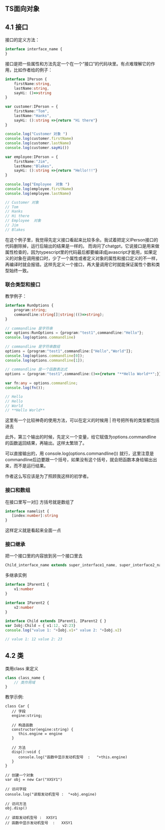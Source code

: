 ## TS面向对象
## 4.1 接口

接口的定义方法：
```typescript
interface interface_name { 
}
```


接口是把一些属性和方法先定一个在一个“接口”的代码块里。有点难理解它的作用，比如作者给的例子：
```typescript
interface IPerson { 
    firstName:string, 
    lastName:string, 
    sayHi: ()=>string 
} 
 
var customer:IPerson = { 
    firstName:"Tom",
    lastName:"Hanks", 
    sayHi: ():string =>{return "Hi there"} 
} 
 
console.log("Customer 对象 ") 
console.log(customer.firstName) 
console.log(customer.lastName) 
console.log(customer.sayHi())  
 
var employee:IPerson = { 
    firstName:"Jim",
    lastName:"Blakes", 
    sayHi: ():string =>{return "Hello!!!"} 
} 
 
console.log("Employee  对象 ") 
console.log(employee.firstName) 
console.log(employee.lastName)

// Customer 对象
// Tom
// Hanks
// Hi there
// Employee  对象
// Jim
// Blakes
```
在这个例子里，我觉得先定义接口看起来比较多余。我试着把定义IPerson接口的代码删除掉，运行后输出的结果是一样的。
而询问了chatgpt，它说接口是用来做属性检查的，因为typescript里的代码最后都要编译成javascript才能用，如果定义的对象在调用接口时，少了一个属性或者定义对象的属性和接口定义的不一样，再编译时就会报错。这样先定义一个接口，再大量调用它时就能保证属性个数和类型始终一致。

### 联合类型和接口
教学例子：
```typescript
interface RunOptions { 
    program:string; 
    commandline:string[]|string|(()=>string); 
} 
 
// commandline 是字符串
var options:RunOptions = {program:"test1",commandline:"Hello"}; 
console.log(options.commandline)  
 
// commandline 是字符串数组
options = {program:"test1",commandline:["Hello","World"]}; 
console.log(options.commandline[0]); 
console.log(options.commandline[1]);  
 
// commandline 是一个函数表达式
options = {program:"test1",commandline:()=>{return "**Hello World**";}}; 
 
var fn:any = options.commandline; 
console.log(fn());

// Hello
// Hello
// World
// **Hello World**
```
这里有一个比较神奇的使用方法，可以在定义的时候用 | 符号把所有的类型都包括进去

此外，第三个输出的时候，先定义一个变量，给它赋值为options.commandline的函数返回结果，再输出。这样太繁琐了。

可以直接输出的，用 console.log(options.commandline()) 就行，这里注意是commandline后边要跟一个括号，如果没有这个括号，就会把函数本身给输出出来，而不是运行结果。

作者这么写应该是为了照顾我这样的初学者。


### 接口和数组
在接口里写一对[]  方括号就是数组了
```typescript
interface namelist { 
   [index:number]:string 
} 
```
这样定义就是看起来全面一点


### 接口继承
把一个接口里的内容放到另一个接口里去

```typescript
Child_interface_name extends super_interface1_name, super_interface2_name,…,super_interfaceN_name
```

多继承实例
```typescript
interface IParent1 { 
    v1:number 
} 
 
interface IParent2 { 
    v2:number 
} 
 
interface Child extends IParent1, IParent2 { } 
var Iobj:Child = { v1:12, v2:23} 
console.log("value 1: "+Iobj.v1+" value 2: "+Iobj.v2)

// value 1: 12 value 2: 23
```


## 4.2 类

类用class 来定义
```typescript
class class_name { 
    // 类作用域
}
```

教学示例:
```
class Car { 
   // 字段
   engine:string; 
   
   // 构造函数
   constructor(engine:string) { 
      this.engine = engine 
   }  
   
   // 方法
   disp():void { 
      console.log("函数中显示发动机型号  :   "+this.engine) 
   } 
} 
 
// 创建一个对象
var obj = new Car("XXSY1")
 
// 访问字段
console.log("读取发动机型号 :  "+obj.engine)  
 
// 访问方法
obj.disp()

// 读取发动机型号 :  XXSY1
// 函数中显示发动机型号  :   XXSY1
```

